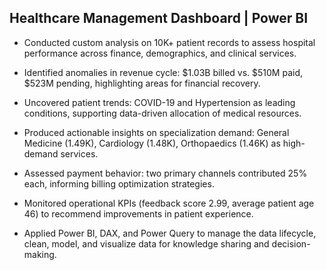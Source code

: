 
## Healthcare Management Dashboard | Power BI

- Conducted custom analysis on 10K+ patient records to assess hospital performance across finance, demographics, and clinical services.

- Identified anomalies in revenue cycle: $1.03B billed vs. $510M paid, $523M pending, highlighting areas for financial recovery.

- Uncovered patient trends:
   COVID-19 and Hypertension as leading conditions, supporting data-driven allocation of medical resources.

- Produced actionable insights on specialization demand: General Medicine (1.49K), Cardiology (1.48K), Orthopaedics (1.46K) as high-demand services.

- Assessed payment behavior: two primary channels contributed 25% each, informing billing optimization strategies.

- Monitored operational KPIs (feedback score 2.99, average patient age 46) to recommend improvements in patient experience.

- Applied Power BI, DAX, and Power Query to manage the data lifecycle, clean, model, and visualize data for knowledge sharing and decision-making.
